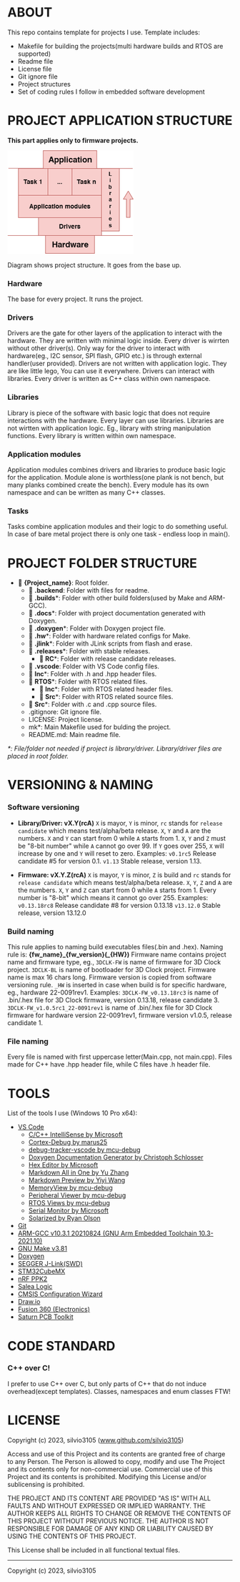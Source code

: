 
# ABOUT

This repo contains template for projects I use. Template includes:
- Makefile for building the projects(multi hardware builds and RTOS are supported)
- Readme file
- License file
- Git ignore file
- Project structures
- Set of coding rules I follow in embedded software development


# PROJECT APPLICATION STRUCTURE

**This part applies only to firmware projects.**

![Project structure diagram](.backend/Project%20structure.png "Project structure diagram")

Diagram shows project structure. It goes from the base up.

### Hardware

The base for every project. It runs the project.

### Drivers

Drivers are the gate for other layers of the application to interact with the hardware. They are written with minimal logic inside. Every driver is wirrten without other driver(s). Only way for the driver to interact with hardware(eg., I2C sensor, SPI flash, GPIO etc.) is through external handler(user provided). Drivers are not written with application logic. They are like little lego, You can use it everywhere. Drivers can interact with libraries.
Every driver is written as C++ class within own namespace.

### Libraries

Library is piece of the software with basic logic that does not require interactions with the hardware. Every layer can use libraries. Libraries are not wirtten with application logic.
Eg., library with string manipulation functions.
Every library is written within own namespace.

### Application modules

Application modules combines drivers and libraries to produce basic logic for the application. Module alone is worthless(one plank is not bench, but many planks combined create the bench).
Every module has its own namespace and can be written as many C++ classes.

### Tasks

Tasks combine application modules and their logic to do something useful. In case of bare metal project there is only one task - endless loop in main().



# PROJECT FOLDER STRUCTURE

- 📂 **{Project_name}**: Root folder.
    - 📂 **.backend**: Folder with files for readme.
	- 📂 **.builds***: Folder with other build folders(used by Make and ARM-GCC).
  	- 📂 **.docs***: Folder with project documentation generated with Doxygen.
  	- 📂 **.doxygen***: Folder with Doxygen project file.
  	- 📂 **.hw***: Folder with hardware related configs for Make.
  	- 📂 **.jlink***: Folder with JLink scripts from flash and erase. 
  	- 📂 **.releases***: Folder with stable releases.
    	- 📂 **RC***: Folder with release candidate releases.
  	- 📂 **.vscode**: Folder with VS Code config files.
  	- 📂 **Inc***: Folder with .h and .hpp header files.
  	- 📂 **RTOS***: Folder with RTOS related files.
    	- 📂 **Inc***: Folder with RTOS related header files.
    	- 📂 **Src***: Folder with RTOS related source files.
  	- 📂 **Src***: Folder with .c and .cpp source files.
  	- .gitignore: Git ignore file.
  	- LICENSE: Project license.
  	- mk*: Main Makefile used for bulding the project.
  	- README.md: Main readme file.

_*: File/folder not needed if project is library/driver. Library/driver files are placed in root folder._


# VERSIONING & NAMING
### Software versioning

- **Library/Driver: vX.Y(rcA)**
  `X` is mayor, `Y` is minor, `rc` stands for `release candidate` which means test/alpha/beta release.
  `X`, `Y` and `A` are the numbers. `X` and `Y` can start from 0 while `A` starts from 1. 
  `X`, `Y` and `Z` must be "8-bit number" while `A` cannot go over 99. If `Y` goes over 255, `X` will increase by one and `Y` will reset to zero.
  Examples:
  `v0.1rc5` Release candidate #5 for version 0.1.
  `v1.13` Stable release, version 1.13.

- **Firmware: vX.Y.Z(rcA)**
  `X` is mayor, `Y` is minor, `Z` is build and `rc` stands for `release candidate` which means test/alpha/beta release.
  `X`, `Y`, `Z` and `A` are the numbers. `X`, `Y` and `Z` can start from 0 while `A` starts from 1.
  Every number is "8-bit" which means it cannot go over 255.
  Examples:
  `v0.13.18rc8` Release candidate #8 for version 0.13.18
  `v13.12.0` Stable release, version 13.12.0

### Build naming

This rule applies to naming build executables files(.bin and .hex).
Naming rule is: **{fw_name}\_{fw_version}(_{HW})**
Firmware name contains project name and firmware type, eg., `3DCLK-FW` is name of firmware for 3D Clock project. `3DCLK-BL` is name of bootloader for 3D Clock project. Firmware name is max 16 chars long.
Firmware version is copied from software versioning rule.
`_HW` is inserted in case when build is for specific hardware, eg., hardware 22-0091rev1.
Examples:
`3DCLK-FW_v0.13.18rc3` is name of .bin/.hex file for 3D Clock firmware, version 0.13.18, release candidate 3.
`3DCLK-FW_v1.0.5rc1_22-0091rev1` is name of .bin/.hex file for 3D Clock firmware for hardware version 22-0091rev1, firmware version v1.0.5, release candidate 1.

### File naming

Every file is named with first uppercase letter(Main.cpp, not main.cpp).
Files made for C++ have .hpp header file, while C files have .h header file.


# TOOLS

List of the tools I use (Windows 10 Pro x64):
-	[VS Code](https://code.visualstudio.com/download)
	- [C/C++ IntelliSense by Microsoft](https://marketplace.visualstudio.com/items?itemName=ms-vscode.cpptools)
	- [Cortex-Debug by marus25](https://marketplace.visualstudio.com/items?itemName=marus25.cortex-debug)
	- [debug-tracker-vscode by mcu-debug](https://marketplace.visualstudio.com/items?itemName=mcu-debug.debug-tracker-vscode)
	- [Doxygen Documentation Generator by Christoph Schlosser](https://marketplace.visualstudio.com/items?itemName=cschlosser.doxdocgen)
	- [Hex Editor by Microsoft](https://marketplace.visualstudio.com/items?itemName=ms-vscode.hexeditor)
	- [Markdown All in One by Yu Zhang](https://marketplace.visualstudio.com/items?itemName=yzhang.markdown-all-in-one)
	- [Markdown Preview by Yiyi Wang](https://marketplace.visualstudio.com/items?itemName=shd101wyy.markdown-preview-enhanced)
	- [MemoryView by mcu-debug](https://marketplace.visualstudio.com/items?itemName=mcu-debug.memory-view)
	- [Peripheral Viewer by mcu-debug](https://marketplace.visualstudio.com/items?itemName=mcu-debug.peripheral-viewer)
	- [RTOS Views by mcu-debug](https://marketplace.visualstudio.com/items?itemName=mcu-debug.rtos-views)
	- [Serial Monitor by Microsoft](https://marketplace.visualstudio.com/items?itemName=ms-vscode.vscode-serial-monitor)
	- [Solarized by Ryan Olson](https://marketplace.visualstudio.com/items?itemName=ryanolsonx.solarized)
- [Git](https://git-scm.com/downloads)
- [ARM-GCC v10.3.1 20210824 (GNU Arm Embedded Toolchain 10.3-2021.10)](https://developer.arm.com/downloads/-/gnu-rm)
- [GNU Make v3.81](https://gnuwin32.sourceforge.net/packages/make.htm)
- [Doxygen](https://www.doxygen.nl/download.html)
- [SEGGER J-Link(SWD)](https://www.segger.com/downloads/jlink/)
- [STM32CubeMX](https://www.st.com/en/development-tools/stm32cubemx.html)
- [nRF PPK2](https://www.nordicsemi.com/Products/Development-hardware/Power-Profiler-Kit-2)
- [Salea Logic](https://www.saleae.com/downloads/)
- [CMSIS Configuration Wizard](https://sourceforge.net/projects/cmsisconfig/)
- [Draw.io](https://app.diagrams.net/)
- [Fusion 360 (Electronics)](https://www.autodesk.com/products/fusion-360/overview)
- [Saturn PCB Toolkit](https://saturnpcb.com/saturn-pcb-toolkit/)


# CODE STANDARD

### C++ over C!

I prefer to use C++ over C, but only parts of C++ that do not induce overhead(except templates).
Classes, namespaces and enum classes FTW!


# LICENSE

Copyright (c) 2023, silvio3105 (www.github.com/silvio3105)

Access and use of this Project and its contents are granted free of charge to any Person.
The Person is allowed to copy, modify and use The Project and its contents only for non-commercial use.
Commercial use of this Project and its contents is prohibited.
Modifying this License and/or sublicensing is prohibited.

THE PROJECT AND ITS CONTENT ARE PROVIDED "AS IS" WITH ALL FAULTS AND WITHOUT EXPRESSED OR IMPLIED WARRANTY.
THE AUTHOR KEEPS ALL RIGHTS TO CHANGE OR REMOVE THE CONTENTS OF THIS PROJECT WITHOUT PREVIOUS NOTICE.
THE AUTHOR IS NOT RESPONSIBLE FOR DAMAGE OF ANY KIND OR LIABILITY CAUSED BY USING THE CONTENTS OF THIS PROJECT.

This License shall be included in all functional textual files.

---

Copyright (c) 2023, silvio3105